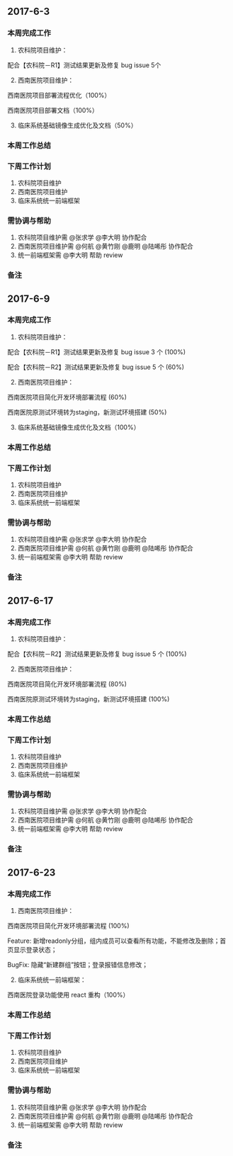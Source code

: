 ## 2017-6-3

### 本周完成工作

1. 农科院项目维护：

  配合【农科院－R1】测试结果更新及修复 bug issue 5个

2. 西南医院项目维护：

  西南医院项目部署流程优化（100%）

  西南医院项目部署文档（100%）

3. 临床系统基础镜像生成优化及文档（50%）

### 本周工作总结

### 下周工作计划

1. 农科院项目维护
2. 西南医院项目维护
3. 临床系统统一前端框架

### 需协调与帮助

1. 农科院项目维护需 @张求学 @李大明 协作配合
2. 西南医院项目维护需 @何航 @黄竹刚 @鹿明 @陆唏彤 协作配合
3. 统一前端框架需 @李大明 帮助 review

### 备注

## 2017-6-9

### 本周完成工作

1. 农科院项目维护：

  配合【农科院－R1】测试结果更新及修复 bug issue 3 个 (100%)

  配合【农科院－R2】测试结果更新及修复 bug issue 5 个 (60%)

2. 西南医院项目维护：

  西南医院项目简化开发环境部署流程 (60%)

  西南医院原测试环境转为staging，新测试环境搭建 (50%)

3. 临床系统基础镜像生成优化及文档（100%）

### 本周工作总结

### 下周工作计划

1. 农科院项目维护
2. 西南医院项目维护
3. 临床系统统一前端框架

### 需协调与帮助

1. 农科院项目维护需 @张求学 @李大明 协作配合
2. 西南医院项目维护需 @何航 @黄竹刚 @鹿明 @陆唏彤 协作配合
3. 统一前端框架需 @李大明 帮助 review

### 备注

## 2017-6-17

### 本周完成工作

1. 农科院项目维护：

  配合【农科院－R2】测试结果更新及修复 bug issue 5 个 (100%)

2. 西南医院项目维护：

  西南医院项目简化开发环境部署流程 (80%)

  西南医院原测试环境转为staging，新测试环境搭建 (100%)

### 本周工作总结

### 下周工作计划

1. 农科院项目维护
2. 西南医院项目维护
3. 临床系统统一前端框架

### 需协调与帮助

1. 农科院项目维护需 @张求学 @李大明 协作配合
2. 西南医院项目维护需 @何航 @黄竹刚 @鹿明 @陆唏彤 协作配合
3. 统一前端框架需 @李大明 帮助 review

### 备注

## 2017-6-23

### 本周完成工作

1. 西南医院项目维护：

  西南医院项目简化开发环境部署流程 (100%)

  Feature: 新增readonly分组，组内成员可以查看所有功能，不能修改及删除；首页显示登录状态；

  BugFix: 隐藏“新建群组”按钮；登录报错信息修改；

2. 临床系统统一前端框架：

  西南医院登录功能使用 react 重构（100%）

### 本周工作总结

### 下周工作计划

1. 农科院项目维护
2. 西南医院项目维护
3. 临床系统统一前端框架

### 需协调与帮助

1. 农科院项目维护需 @张求学 @李大明 协作配合
2. 西南医院项目维护需 @何航 @黄竹刚 @鹿明 @陆唏彤 协作配合
3. 统一前端框架需 @李大明 帮助 review

### 备注
